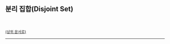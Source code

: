 ## 분리 집합(Disjoint Set)

<br>

<sup>[(상위 문서로)](https://github.com/SISALGO/JS-ThinkStack/inseong-so)</sup>

<hr>
<br>